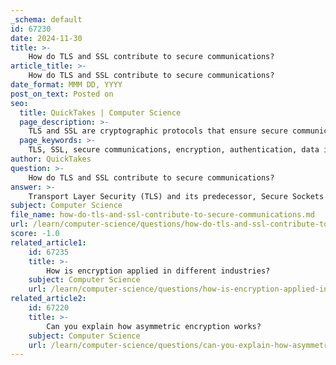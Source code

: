 ```yaml
---
_schema: default
id: 67230
date: 2024-11-30
title: >-
    How do TLS and SSL contribute to secure communications?
article_title: >-
    How do TLS and SSL contribute to secure communications?
date_format: MMM DD, YYYY
post_on_text: Posted on
seo:
  title: QuickTakes | Computer Science
  page_description: >-
    TLS and SSL are cryptographic protocols that ensure secure communications over the internet by providing encryption, authentication, and data integrity, protecting sensitive information from unauthorized access.
  page_keywords: >-
    TLS, SSL, secure communications, encryption, authentication, data integrity, handshake process, digital certificates, Certificate Authorities, MACs, HTTPS, VoIP, messaging, security protocols, cryptographic protocols, vulnerabilities, internet security
author: QuickTakes
question: >-
    How do TLS and SSL contribute to secure communications?
answer: >-
    Transport Layer Security (TLS) and its predecessor, Secure Sockets Layer (SSL), are cryptographic protocols that play a crucial role in securing communications over the internet. They ensure the confidentiality, integrity, and authenticity of data exchanged between clients (such as web browsers) and servers. Here’s how TLS and SSL contribute to secure communications:\n\n1. **Encryption**: Both TLS and SSL use encryption algorithms to secure data transmitted between clients and servers. This means that even if the data is intercepted during transmission, it cannot be read without the appropriate decryption keys. The encryption process begins with a TLS handshake, where the two parties establish a secure connection and exchange public keys.\n\n2. **Authentication**: TLS and SSL utilize digital certificates to authenticate the identity of the parties involved in the communication. This helps to ensure that clients are communicating with the legitimate server and not an imposter. The digital certificates are issued by trusted Certificate Authorities (CAs), which verify the identity of the certificate holder.\n\n3. **Data Integrity**: These protocols also provide mechanisms to ensure that the data has not been altered during transmission. This is achieved through the use of message authentication codes (MACs) that verify the integrity of the data being sent.\n\n4. **Handshake Process**: The TLS handshake is a critical component of the protocol, where the client and server negotiate the encryption methods to be used, authenticate each other, and establish session keys for encrypting the data. This process ensures that both parties agree on the parameters of the secure connection before any sensitive data is exchanged.\n\n5. **Support for Multiple Applications**: While the primary use case for TLS/SSL is securing web communications (HTTPS), these protocols can also be applied to other types of communications, such as email, VoIP, and messaging, thereby providing a comprehensive security framework across various platforms.\n\n6. **Evolution and Security Enhancements**: Although SSL is considered outdated and has been largely replaced by TLS, the term "SSL certificate" is still commonly used. TLS has undergone several updates (with versions 1.2 and 1.3 being the most widely supported) to address vulnerabilities and enhance security efficiency, making it a robust choice for modern secure communications.\n\nIn summary, TLS and SSL are essential for maintaining secure communications over the internet by providing encryption, authentication, and data integrity, thereby protecting sensitive information from unauthorized access and data breaches.
subject: Computer Science
file_name: how-do-tls-and-ssl-contribute-to-secure-communications.md
url: /learn/computer-science/questions/how-do-tls-and-ssl-contribute-to-secure-communications
score: -1.0
related_article1:
    id: 67235
    title: >-
        How is encryption applied in different industries?
    subject: Computer Science
    url: /learn/computer-science/questions/how-is-encryption-applied-in-different-industries
related_article2:
    id: 67220
    title: >-
        Can you explain how asymmetric encryption works?
    subject: Computer Science
    url: /learn/computer-science/questions/can-you-explain-how-asymmetric-encryption-works
---
```


&nbsp;
